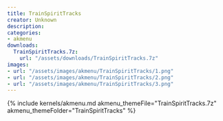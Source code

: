 ```yaml
---
title: TrainSpiritTracks
creator: Unknown
description: 
categories:
- akmenu
downloads:
  TrainSpiritTracks.7z:
    url: "/assets/downloads/TrainSpiritTracks.7z"
images:
- url: "/assets/images/akmenu/TrainSpiritTracks/1.png"
- url: "/assets/images/akmenu/TrainSpiritTracks/2.png"
- url: "/assets/images/akmenu/TrainSpiritTracks/3.png"
---
```


{% include kernels/akmenu.md akmenu_themeFile="TrainSpiritTracks.7z" akmenu_themeFolder="TrainSpiritTracks" %}
